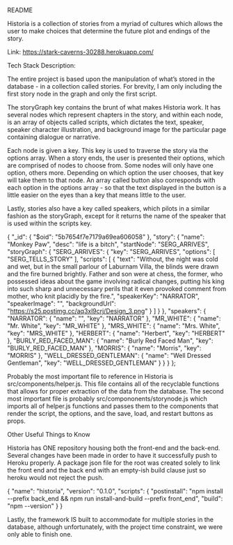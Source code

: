 README

Historia is a collection of stories from a myriad of cultures which allows the user to make choices that determine the future plot and endings of the story.

Link: https://stark-caverns-30288.herokuapp.com/

Tech Stack Description:

The entire project is based upon the manipulation of what’s stored in the database - in a collection called stories. For brevity, I am only including the first story node in the graph and only the first script.

The storyGraph key contains the brunt of what makes Historia work. It has several nodes which represent chapters in the story, and within each node, is an array of objects called scripts, which dictates the text, speaker, speaker character illustration, and background image for the particular page containing dialogue or narrative.

Each node is given a key. This key is used to traverse the story via the options array. When a story ends, the user is presented their options, which are comprised of nodes to choose from. Some nodes will only have one option, others more. Depending on which option the user chooses, that key will take them to that node. An array called button also corresponds with each option in the options array - so that the text displayed in the button is a little easier on the eyes than a key that means little to the user.

Lastly, stories also have a key called speakers, which pilots in a similar fashion as the storyGraph, except for it returns the name of the speaker that is used within the scripts key.

{
    "_id": {
        "$oid": "5b7654f7e7179a69ea606058"
    },
    "story": {
        "name": "Monkey Paw",
        "desc": "life is a bitch",
        "startNode": "SERG_ARRIVES",
        "storyGraph": {
            "SERG_ARRIVES": {
                "key": "SERG_ARRIVES",
                "options": [
                    "SERG_TELLS_STORY"
                ],
                "scripts": [
                    {
                        "text": "Without, the night was cold and wet, but in the small parlour of Laburnam Villa, the blinds were drawn and the fire burned brightly. Father and son were at chess, the former, who possessed ideas about the game involving radical changes, putting his king into such sharp and unnecessary perils that it even provoked comment from mother, who knit placidly by the fire.",
                        "speakerKey": "NARRATOR",
                        "speakerImage": "",
                        "backgroundUrl": "https://s25.postimg.cc/aq3xl9crj/Design_3.png"
                    }
                  ]
              }
          },
          "speakers": {
              "NARRATOR": {
                  "name": "",
                  "key": "NARRATOR"
              },
              "MR_WHITE": {
                  "name": "Mr. White",
                  "key": "MR_WHITE"
              },
              "MRS_WHITE": {
                  "name": "Mrs. White",
                  "key": "MRS_WHITE"
              },
              "HERBERT": {
                  "name": "Herbert",
                  "key": "HERBERT"
              },
              "BURLY_RED_FACED_MAN": {
                  "name": "Burly Red Faced Man",
                  "key": "BURLY_RED_FACED_MAN"
              },
              "MORRIS": {
                  "name": "Morris",
                  "key": "MORRIS"
              },
              "WELL_DRESSED_GENTLEMAN": {
                  "name": "Well Dressed Gentleman",
                  "key": "WELL_DRESSED_GENTLEMAN"
              }
          }
      }
};

Probably the most important file to reference in Historia is src/components/helper.js. This file contains all of the recyclable functions that allows for proper extraction of the data from the database. The second most important file is probably src/compononents/storynode.js which imports all of helper.js functions and passes them to the components that render the script, the options, and the save, load, and restart buttons as props.

Other Useful Things to Know

Historia has ONE repository housing both the front-end and the back-end. Several changes have been made in order to have it successfully push to Heroku properly. A package json file for the root was created solely to link the front end and the back end with an empty-ish build clause just so heroku would not reject the push.

{
  "name": "historia",
  "version": "0.1.0",
  "scripts": {
    "postinstall": "npm install --prefix back_end && npm run install-and-build --prefix front_end",
    "build": "npm --version"
  }
}

Lastly, the framework IS built to accommodate for multiple stories in the database, although unfortunately, with the project time constraint, we were only able to finish one.

